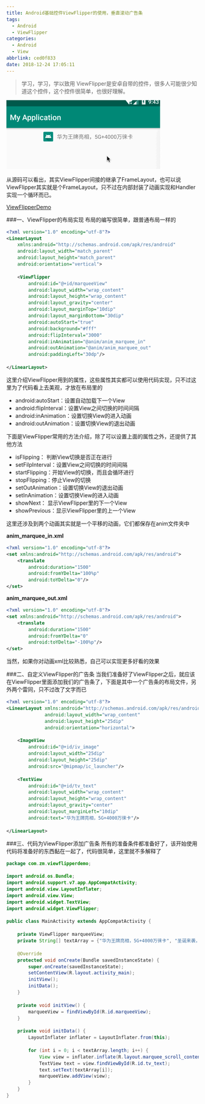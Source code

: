 ```yaml
---
title: Android基础控件ViewFlipper的使用，垂直滚动广告条
tags:
  - Android
  - ViewFlipper
categories:
  - Android
  - View
abbrlink: ced0f833
date: 2018-12-24 17:05:11
---
```


> 学习，学习，学以致用
ViewFlipper是安卓自带的控件，很多人可能很少知道这个控件，这个控件很简单，也很好理解。

![](https://raw.githubusercontent.com/zhangmiaocc/blogImageResource/master/img/7.gif)

从源码可以看出，其实ViewFlipper间接的继承了FrameLayout，也可以说ViewFlipper其实就是个FrameLayout，只不过在内部封装了动画实现和Handler实现一个循环而已。

[ViewFlipperDemo](https://github.com/zhangmiaocc/ViewFlipperDemo)

<!--more-->

###一、ViewFlipper的布局实现
布局的编写很简单，跟普通布局一样的

```xml
<?xml version="1.0" encoding="utf-8"?>
<LinearLayout
    xmlns:android="http://schemas.android.com/apk/res/android"
    android:layout_width="match_parent"
    android:layout_height="match_parent"
    android:orientation="vertical">

    <ViewFlipper
        android:id="@+id/marqueeView"
        android:layout_width="wrap_content"
        android:layout_height="wrap_content"
        android:layout_gravity="center"
        android:layout_marginTop="10dip"
        android:layout_marginBottom="30dip"
        android:autoStart="true"
        android:background="#fff"
        android:flipInterval="3000"
        android:inAnimation="@anim/anim_marquee_in"
        android:outAnimation="@anim/anim_marquee_out"
        android:paddingLeft="30dp"/>

</LinearLayout>
```
这里介绍ViewFlipper用到的属性，这些属性其实都可以使用代码实现，只不过这里为了代码看上去美观，才放在布局里的

- android:autoStart：设置自动加载下一个View
- android:flipInterval：设置View之间切换的时间间隔
- android:inAnimation：设置切换View的进入动画
- android:outAnimation：设置切换View的退出动画

下面是ViewFlipper常用的方法介绍，除了可以设置上面的属性之外，还提供了其他方法

- isFlipping： 判断View切换是否正在进行
- setFilpInterval：设置View之间切换的时间间隔
- startFlipping：开始View的切换，而且会循环进行
- stopFlipping：停止View的切换
- setOutAnimation：设置切换View的退出动画
- setInAnimation：设置切换View的进入动画
- showNext： 显示ViewFlipper里的下一个View
- showPrevious：显示ViewFlipper里的上一个View

这里还涉及到两个动画其实就是一个平移的动画，它们都保存在anim文件夹中

**anim_marquee_in.xml**

```xml
<?xml version="1.0" encoding="utf-8"?>
<set xmlns:android="http://schemas.android.com/apk/res/android">
    <translate
        android:duration="1500"
        android:fromYDelta="100%p"
        android:toYDelta="0"/>
</set>
```
**anim_marquee_out.xml**

```xml
<?xml version="1.0" encoding="utf-8"?>
<set xmlns:android="http://schemas.android.com/apk/res/android">
    <translate
        android:duration="1500"
        android:fromYDelta="0"
        android:toYDelta="-100%p"/>
</set>
```
当然，如果你对动画xml比较熟悉，自己可以实现更多好看的效果

###二、自定义ViewFlipper的广告条
当我们准备好了ViewFlipper之后，就应该在ViewFlipper里面添加我们的广告条了，下面是其中一个广告条的布局文件，另外两个雷同，只不过改了文字而已

```xml
<?xml version="1.0" encoding="utf-8"?>
<LinearLayout xmlns:android="http://schemas.android.com/apk/res/android"
              android:layout_width="wrap_content"
              android:layout_height="25dip"
              android:orientation="horizontal">

    <ImageView
        android:id="@+id/iv_image"
        android:layout_width="25dip"
        android:layout_height="25dip"
        android:src="@mipmap/ic_launcher"/>

    <TextView
        android:id="@+id/tv_text"
        android:layout_width="wrap_content"
        android:layout_height="wrap_content"
        android:layout_gravity="center"
        android:layout_marginLeft="10dip"
        android:text="华为王牌亮相，5G+4000万徕卡"/>

</LinearLayout>
```


###三、代码为ViewFlipper添加广告条
所有的准备条件都准备好了，该开始使用代码将准备好的东西黏在一起了，代码很简单，这里就不多解释了

```java
package com.zm.viewflipperdemo;

import android.os.Bundle;
import android.support.v7.app.AppCompatActivity;
import android.view.LayoutInflater;
import android.view.View;
import android.widget.TextView;
import android.widget.ViewFlipper;

public class MainActivity extends AppCompatActivity {

    private ViewFlipper marqueeView;
    private String[] textArray = {"华为王牌亮相，5G+4000万徕卡", "圣诞来袭，扫码关注领取大礼！", "2018即将过去，说说您的心里话"};

    @Override
    protected void onCreate(Bundle savedInstanceState) {
        super.onCreate(savedInstanceState);
        setContentView(R.layout.activity_main);
        initView();
        initData();
    }

    private void initView() {
        marqueeView = findViewById(R.id.marqueeView);
    }

    private void initData() {
        LayoutInflater inflater = LayoutInflater.from(this);

        for (int i = 0; i < textArray.length; i++) {
            View view = inflater.inflate(R.layout.marquee_scroll_content, null);
            TextView text = view.findViewById(R.id.tv_text);
            text.setText(textArray[i]);
            marqueeView.addView(view);
        }
    }
}

```
